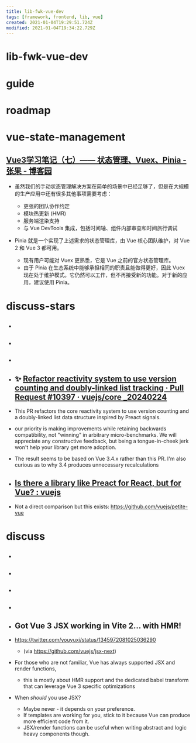 ```yaml
---
title: lib-fwk-vue-dev
tags: [framework, frontend, lib, vue]
created: 2021-01-04T19:29:51.724Z
modified: 2021-01-04T19:34:22.729Z
---
```


# lib-fwk-vue-dev

# guide

# roadmap

# vue-state-management

## [Vue3学习笔记（七）—— 状态管理、Vuex、Pinia - 张果 - 博客园](https://www.cnblogs.com/best/p/16906357.html)

- 虽然我们的手动状态管理解决方案在简单的场景中已经足够了，但是在大规模的生产应用中还有很多其他事项需要考虑：
  - 更强的团队协作约定
  - 模块热更新 (HMR)
  - 服务端渲染支持
  - 与 Vue DevTools 集成，包括时间轴、组件内部审查和时间旅行调试

- Pinia 就是一个实现了上述需求的状态管理库，由 Vue 核心团队维护，对 Vue 2 和 Vue 3 都可用。
  - 现有用户可能对 Vuex 更熟悉，它是 Vue 之前的官方状态管理库。
  - 由于 Pinia 在生态系统中能够承担相同的职责且能做得更好，因此 Vuex 现在处于维护模式。它仍然可以工作，但不再接受新的功能。对于新的应用，建议使用 Pinia。
# discuss-stars
- ## 

- ## 

- ## 

- ## ✨ [Refactor reactivity system to use version counting and doubly-linked list tracking · Pull Request #10397 · vuejs/core _20240224](https://github.com/vuejs/core/pull/10397)
- This PR refactors the core reactivity system to use version counting and a doubly-linked list data structure inspired by Preact signals.

- our priority is making improvements while retaining backwards compatibility, not "winning" in arbitrary micro-benchmarks. We will appreciate any constructive feedback, but being a tongue-in-cheek jerk won't help your library get more adoption.

- The result seems to be based on Vue 3.4.x rather than this PR. I'm also curious as to why 3.4 produces unnecessary recalculations

- ## [Is there a library like Preact for React, but for Vue? : vuejs](https://www.reddit.com/r/vuejs/comments/pp4o1s/is_there_a_library_like_preact_for_react_but_for/)
- Not a direct comparison but this exists: https://github.com/vuejs/petite-vue

# discuss
- ## 

- ## 

- ## 

- ## 

- ## Got Vue 3 JSX working in Vite 2... with HMR!
- https://twitter.com/youyuxi/status/1345972081025036290
  - (via https://github.com/vuejs/jsx-next)
- For those who are not familiar, Vue has always supported JSX and render functions, 
  - this is mostly about HMR support and the dedicated babel transform that can leverage Vue 3 specific optimizations
- When *should* you use JSX? 
  - Maybe never - it depends on your preference. 
  - If templates are working for you, stick to it because Vue can produce more efficient code from it. 
  - JSX/render functions can be useful when writing abstract and logic heavy components though.
